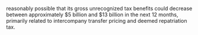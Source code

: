 reasonably possible that its gross unrecognized tax benefits could decrease between approximately $5 billion and $13 billion in
the next 12 months, primarily related to intercompany transfer pricing and deemed repatriation tax.